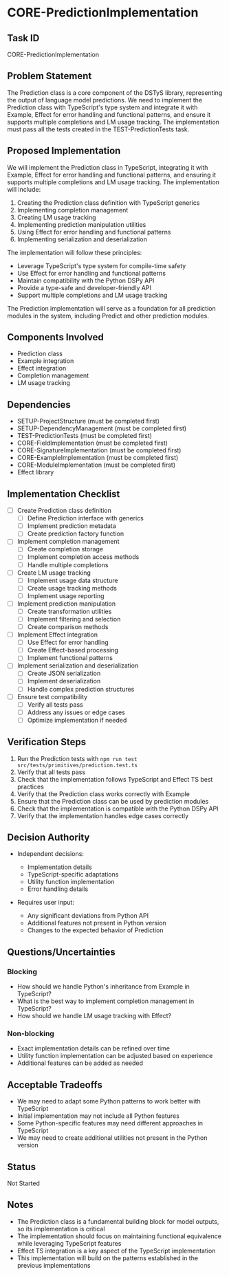 # CORE-PredictionImplementation

## Task ID
CORE-PredictionImplementation

## Problem Statement
The Prediction class is a core component of the DSTyS library, representing the output of language model predictions. We need to implement the Prediction class with TypeScript's type system and integrate it with Example, Effect for error handling and functional patterns, and ensure it supports multiple completions and LM usage tracking. The implementation must pass all the tests created in the TEST-PredictionTests task.

## Proposed Implementation
We will implement the Prediction class in TypeScript, integrating it with Example, Effect for error handling and functional patterns, and ensuring it supports multiple completions and LM usage tracking. The implementation will include:

1. Creating the Prediction class definition with TypeScript generics
2. Implementing completion management
3. Creating LM usage tracking
4. Implementing prediction manipulation utilities
5. Using Effect for error handling and functional patterns
6. Implementing serialization and deserialization

The implementation will follow these principles:
- Leverage TypeScript's type system for compile-time safety
- Use Effect for error handling and functional patterns
- Maintain compatibility with the Python DSPy API
- Provide a type-safe and developer-friendly API
- Support multiple completions and LM usage tracking

The Prediction implementation will serve as a foundation for all prediction modules in the system, including Predict and other prediction modules.

## Components Involved
- Prediction class
- Example integration
- Effect integration
- Completion management
- LM usage tracking

## Dependencies
- SETUP-ProjectStructure (must be completed first)
- SETUP-DependencyManagement (must be completed first)
- TEST-PredictionTests (must be completed first)
- CORE-FieldImplementation (must be completed first)
- CORE-SignatureImplementation (must be completed first)
- CORE-ExampleImplementation (must be completed first)
- CORE-ModuleImplementation (must be completed first)
- Effect library

## Implementation Checklist
- [ ] Create Prediction class definition
  - [ ] Define Prediction interface with generics
  - [ ] Implement prediction metadata
  - [ ] Create prediction factory function
- [ ] Implement completion management
  - [ ] Create completion storage
  - [ ] Implement completion access methods
  - [ ] Handle multiple completions
- [ ] Create LM usage tracking
  - [ ] Implement usage data structure
  - [ ] Create usage tracking methods
  - [ ] Implement usage reporting
- [ ] Implement prediction manipulation
  - [ ] Create transformation utilities
  - [ ] Implement filtering and selection
  - [ ] Create comparison methods
- [ ] Implement Effect integration
  - [ ] Use Effect for error handling
  - [ ] Create Effect-based processing
  - [ ] Implement functional patterns
- [ ] Implement serialization and deserialization
  - [ ] Create JSON serialization
  - [ ] Implement deserialization
  - [ ] Handle complex prediction structures
- [ ] Ensure test compatibility
  - [ ] Verify all tests pass
  - [ ] Address any issues or edge cases
  - [ ] Optimize implementation if needed

## Verification Steps
1. Run the Prediction tests with `npm run test src/tests/primitives/prediction.test.ts`
2. Verify that all tests pass
3. Check that the implementation follows TypeScript and Effect TS best practices
4. Verify that the Prediction class works correctly with Example
5. Ensure that the Prediction class can be used by prediction modules
6. Check that the implementation is compatible with the Python DSPy API
7. Verify that the implementation handles edge cases correctly

## Decision Authority
- Independent decisions:
  - Implementation details
  - TypeScript-specific adaptations
  - Utility function implementation
  - Error handling details

- Requires user input:
  - Any significant deviations from Python API
  - Additional features not present in Python version
  - Changes to the expected behavior of Prediction

## Questions/Uncertainties

### Blocking
- How should we handle Python's inheritance from Example in TypeScript?
- What is the best way to implement completion management in TypeScript?
- How should we handle LM usage tracking with Effect?

### Non-blocking
- Exact implementation details can be refined over time
- Utility function implementation can be adjusted based on experience
- Additional features can be added as needed

## Acceptable Tradeoffs
- We may need to adapt some Python patterns to work better with TypeScript
- Initial implementation may not include all Python features
- Some Python-specific features may need different approaches in TypeScript
- We may need to create additional utilities not present in the Python version

## Status
Not Started

## Notes
- The Prediction class is a fundamental building block for model outputs, so its implementation is critical
- The implementation should focus on maintaining functional equivalence while leveraging TypeScript features
- Effect TS integration is a key aspect of the TypeScript implementation
- This implementation will build on the patterns established in the previous implementations

